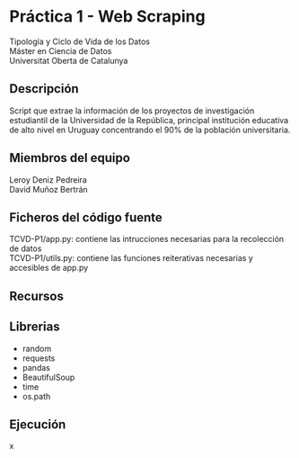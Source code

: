 # Práctica 1 - Web Scraping
Tipología y Ciclo de Vida de los Datos<br/>Máster en Ciencia de Datos<br/>Universitat Oberta de Catalunya <br/>

## Descripción
Script que extrae la información de los proyectos de investigación estudiantil de la Universidad de la República, principal institución educativa de alto nivel en Uruguay concentrando el 90% de la población universitaria.

## Miembros del equipo
Leroy Deniz Pedreira <br/>
David Muñoz Bertrán

## Ficheros del código fuente
TCVD-P1/app.py: contiene las intrucciones necesarias para la recolección de datos <br/>
TCVD-P1/utils.py: contiene las funciones reiterativas necesarias y accesibles de app.py

## Recursos

## Librerias
 - random
 - requests 
 - pandas
 - BeautifulSoup
 - time
 - os.path

## Ejecución
x
